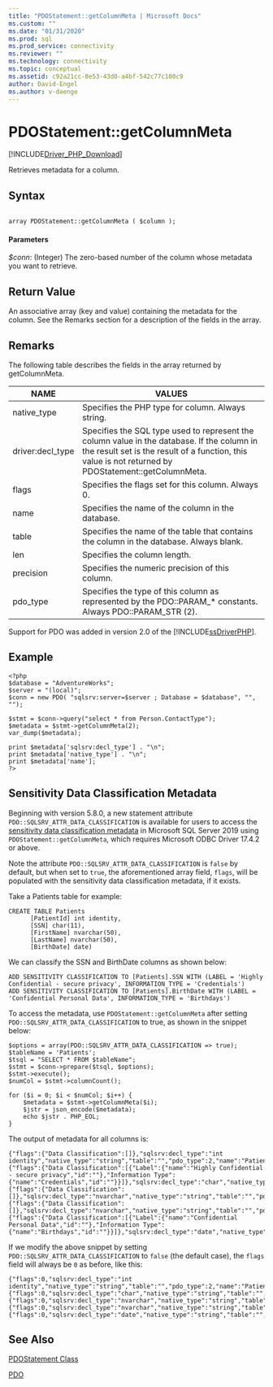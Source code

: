 ```yaml
---
title: "PDOStatement::getColumnMeta | Microsoft Docs"
ms.custom: ""
ms.date: "01/31/2020"
ms.prod: sql
ms.prod_service: connectivity
ms.reviewer: ""
ms.technology: connectivity
ms.topic: conceptual
ms.assetid: c92a21cc-8e53-43d0-a4bf-542c77c100c9
author: David-Engel
ms.author: v-daenge
---
```

# PDOStatement::getColumnMeta
[!INCLUDE[Driver_PHP_Download](../../includes/driver_php_download.md)]

Retrieves metadata for a column.  
  
## Syntax  
  
```  
  
array PDOStatement::getColumnMeta ( $column );  
```  
  
#### Parameters  
*$conn*: (Integer) The zero-based number of the column whose metadata you want to retrieve.  
  
## Return Value  
An associative array (key and value) containing the metadata for the column. See the Remarks section for a description of the fields in the array.  
  
## Remarks  
The following table describes the fields in the array returned by getColumnMeta.  
  
|NAME|VALUES|  
|--------|----------|  
|native_type|Specifies the PHP type for column. Always string.|  
|driver:decl_type|Specifies the SQL type used to represent the column value in the database. If the column in the result set is the result of a function, this value is not returned by PDOStatement::getColumnMeta.|  
|flags|Specifies the flags set for this column. Always 0.|  
|name|Specifies the name of the column in the database.|  
|table|Specifies the name of the table that contains the column in the database. Always blank.|  
|len|Specifies the column length.|  
|precision|Specifies the numeric precision of this column.|  
|pdo_type|Specifies the type of this column as represented by the PDO::PARAM_* constants. Always PDO::PARAM_STR (2).|  
  
Support for PDO was added in version 2.0 of the [!INCLUDE[ssDriverPHP](../../includes/ssdriverphp_md.md)].  
  
## Example  
  
```  
<?php  
$database = "AdventureWorks";  
$server = "(local)";  
$conn = new PDO( "sqlsrv:server=$server ; Database = $database", "", "");  
  
$stmt = $conn->query("select * from Person.ContactType");  
$metadata = $stmt->getColumnMeta(2);  
var_dump($metadata);  
  
print $metadata['sqlsrv:decl_type'] . "\n";  
print $metadata['native_type'] . "\n";  
print $metadata['name'];  
?>  
```  
  
## Sensitivity Data Classification Metadata

Beginning with version 5.8.0, a new statement attribute `PDO::SQLSRV_ATTR_DATA_CLASSIFICATION` is available for users to access the [sensitivity data classification metadata](https://docs.microsoft.com/sql/relational-databases/security/sql-data-discovery-and-classification?view=sql-server-ver15&tabs=t-sql#subheading-4) in Microsoft SQL Server 2019 using `PDOStatement::getColumnMeta`, which requires Microsoft ODBC Driver 17.4.2 or above.

Note the attribute `PDO::SQLSRV_ATTR_DATA_CLASSIFICATION` is `false` by default, but when set to `true`, the aforementioned array field, `flags`, will be populated with the sensitivity data classification metadata, if it exists. 

Take a Patients table for example:

```
CREATE TABLE Patients 
      [PatientId] int identity,
      [SSN] char(11),
      [FirstName] nvarchar(50),
      [LastName] nvarchar(50),
      [BirthDate] date)
```

We can classify the SSN and BirthDate columns as shown below:

```
ADD SENSITIVITY CLASSIFICATION TO [Patients].SSN WITH (LABEL = 'Highly Confidential - secure privacy', INFORMATION_TYPE = 'Credentials')
ADD SENSITIVITY CLASSIFICATION TO [Patients].BirthDate WITH (LABEL = 'Confidential Personal Data', INFORMATION_TYPE = 'Birthdays')
```

To access the metadata, use `PDOStatement::getColumnMeta` after setting `PDO::SQLSRV_ATTR_DATA_CLASSIFICATION` to true, as shown in the snippet below:

```
$options = array(PDO::SQLSRV_ATTR_DATA_CLASSIFICATION => true);
$tableName = 'Patients';
$tsql = "SELECT * FROM $tableName";
$stmt = $conn->prepare($tsql, $options);
$stmt->execute();
$numCol = $stmt->columnCount();

for ($i = 0; $i < $numCol; $i++) {
    $metadata = $stmt->getColumnMeta($i);
    $jstr = json_encode($metadata);
    echo $jstr . PHP_EOL;
}
```

The output of metadata for all columns is:

```
{"flags":{"Data Classification":[]},"sqlsrv:decl_type":"int identity","native_type":"string","table":"","pdo_type":2,"name":"PatientId","len":10,"precision":0}
{"flags":{"Data Classification":[{"Label":{"name":"Highly Confidential - secure privacy","id":""},"Information Type":{"name":"Credentials","id":""}}]},"sqlsrv:decl_type":"char","native_type":"string","table":"","pdo_type":2,"name":"SSN","len":11,"precision":0}
{"flags":{"Data Classification":[]},"sqlsrv:decl_type":"nvarchar","native_type":"string","table":"","pdo_type":2,"name":"FirstName","len":50,"precision":0}
{"flags":{"Data Classification":[]},"sqlsrv:decl_type":"nvarchar","native_type":"string","table":"","pdo_type":2,"name":"LastName","len":50,"precision":0}
{"flags":{"Data Classification":[{"Label":{"name":"Confidential Personal Data","id":""},"Information Type":{"name":"Birthdays","id":""}}]},"sqlsrv:decl_type":"date","native_type":"string","table":"","pdo_type":2,"name":"BirthDate","len":10,"precision":0}
```

If we modify the above snippet by setting `PDO::SQLSRV_ATTR_DATA_CLASSIFICATION` to `false` (the default case), the `flags` field will always be `0` as before, like this:

```
{"flags":0,"sqlsrv:decl_type":"int identity","native_type":"string","table":"","pdo_type":2,"name":"PatientId","len":10,"precision":0}
{"flags":0,"sqlsrv:decl_type":"char","native_type":"string","table":"","pdo_type":2,"name":"SSN","len":11,"precision":0}
{"flags":0,"sqlsrv:decl_type":"nvarchar","native_type":"string","table":"","pdo_type":2,"name":"FirstName","len":50,"precision":0}
{"flags":0,"sqlsrv:decl_type":"nvarchar","native_type":"string","table":"","pdo_type":2,"name":"LastName","len":50,"precision":0}
{"flags":0,"sqlsrv:decl_type":"date","native_type":"string","table":"","pdo_type":2,"name":"BirthDate","len":10,"precision":0}
```

      
## See Also  
[PDOStatement Class](../../connect/php/pdostatement-class.md)

[PDO](https://php.net/manual/book.pdo.php)  
  
